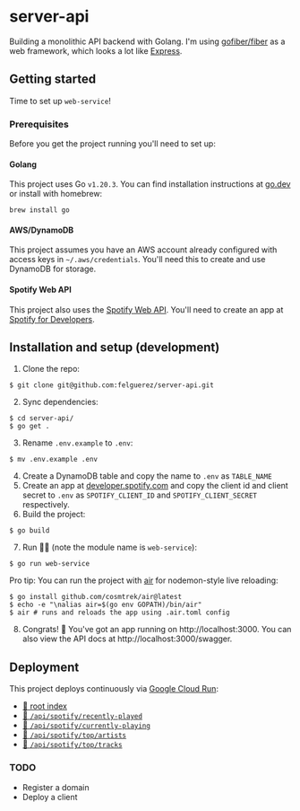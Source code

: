 # server-api

Building a monolithic API backend with Golang. I'm using [gofiber/fiber](https://github.com/gofiber/fiber) as a web framework, which looks a lot like [Express](https://github.com/expressjs/express).

## Getting started

Time to set up `web-service`!

### Prerequisites

Before you get the project running you'll need to set up:

#### Golang
This project uses Go `v1.20.3`. You can find  installation instructions at [go.dev](https://go.dev/doc/install) or install with homebrew:

```shell
brew install go
```

#### AWS/DynamoDB
This project assumes you have an AWS account already configured with access keys in  `~/.aws/credentials`. You'll need this to create and use DynamoDB for storage.

#### Spotify Web API
This project also uses the [Spotify Web API](https://developer.spotify.com/documentation/web-api). You'll need to create an app at [Spotify for Developers](https://developer.spotify.com/dashboard).

## Installation and setup (development)

1. Clone the repo:
```shell
$ git clone git@github.com:felguerez/server-api.git
```
2. Sync dependencies:
```shell
$ cd server-api/
$ go get .
```
3. Rename `.env.example` to `.env`:
```shell
$ mv .env.example .env
```
4. Create a DynamoDB table and copy the name to `.env` as `TABLE_NAME`
5. Create an app at [developer.spotify.com](https://developer.spotify.com/dashboard) and copy the client id and client secret to `.env` as `SPOTIFY_CLIENT_ID` and `SPOTIFY_CLIENT_SECRET` respectively. 
6. Build the project:
```shell
$ go build
```
7. Run 🏃‍♂️ (note the module name is `web-service`):
```shell
$ go run web-service 
```
Pro tip: You can run the project with [air](https://github.com/cosmtrek/air/) for nodemon-style live reloading:
```shell
$ go install github.com/cosmtrek/air@latest
$ echo -e "\nalias air=$(go env GOPATH)/bin/air"
$ air # runs and reloads the app using .air.toml config
```

8. Congrats! 🍾 You've got an app running on http://localhost:3000. You can also view the API docs at http://localhost:3000/swagger.

## Deployment
This project deploys continuously via [Google Cloud Run](https://cloud.google.com/run):

* [🔗 root index](https://server-api-c4m6jglxsq-uc.a.run.app/)
* [🔗 `/api/spotify/recently-played`](https://server-api-c4m6jglxsq-uc.a.run.app/api/spotify/recently-played)
* [🔗 `/api/spotify/currently-playing`](https://server-api-c4m6jglxsq-uc.a.run.app/api/spotify/currently-playing)
* [🔗 `/api/spotify/top/artists`](https://server-api-c4m6jglxsq-uc.a.run.app/api/spotify/top/artists)
* [🔗 `/api/spotify/top/tracks`](https://server-api-c4m6jglxsq-uc.a.run.app/api/spotify/top/tracks)

### TODO
* Register a domain
* Deploy a client